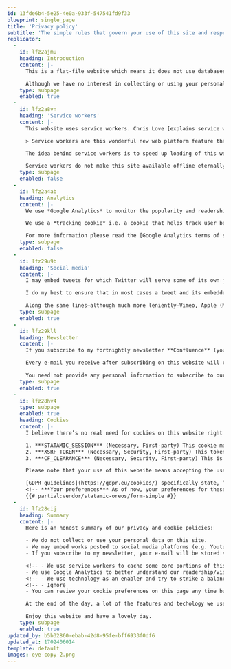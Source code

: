 ```yaml
---
id: 13fde6b4-5e25-4e0a-933f-547541fd9f33
blueprint: single_page
title: 'Privacy policy'
subtitle: 'The simple rules that govern your use of this site and respect your privacy.<br/><small class="not-italic text-base text-foreground-light mt-0.5">Updated November 2023</small>'
replicator:
  -
    id: lfz2ajmu
    heading: Introduction
    content: |-
      This is a flat-file website which means it does not use databases to query and server content on the fly. The files that run this website are universal and contain all the data needed to render a page which is generated on demand and cached. As a result of this secure flat-file set-up, none of your personally identifiable data is ever collected or used by this website. Continue reading for a full explanation or [skip to the summary](#summary) at the end.

      Although we have no interest in collecting or using your personal data, this website may, from time to time, interact with third-party services (e.g. social media links) which may take you to areas on the web governed by the terms of use of these third-parties. Remember that there is nothing this website can do about data used by third-party services as their use of your data is governed by their own terms of service and privacy policies. <!-- But first let us talk about our use of service workers. -->
    type: subpage
    enabled: true
  -
    id: lfz2a8vn
    heading: 'Service workers'
    content: |-
      This website uses service workers. Chris Love [explains service workers](https://love2dev.com/blog/service-worker-cache/) thusly:

      > Service workers are this wonderful new web platform feature that lights up some great functionality like URL response caching. This caching is the magic that enables progressive web applications to work offline.

      The idea behind service workers is to speed up loading of this website and make past pages available offline. The first part was accomplished by caching before—and still is—but caching gives developers poor control and promises weak persistence of data. Service workers are generally more reliable. The second part is unique to service workers: if you visit a bunch of pages on this website or read a handful of articles, those articles will be available for you to view even when you are offline. Try it now: turn off your internet connection and refresh this page and it will load just fine.

      Service workers do not make this site available offline eternally, however. In the interest of updating changes and the possibility that you have lost interest in this site nothing is stored for long after you stop visiting this site. In short, service workers improve your experience on this site without harming your system in any way or invading your privacy.
    type: subpage
    enabled: false
  -
    id: lfz2a4ab
    heading: Analytics
    content: |-
      We use *Google Analytics* to monitor the popularity and readership demographics of this website. This is used for entirely non-commercial purposes, mainly to ensure the visibility of this website online. Analytics helps ensure that this website is generally accessible to people interested in its content, that it is usable on mobile devices, and that there are no glaring code errors that make it hard to use or index.

      We use a *tracking cookie* i.e. a cookie that helps track user behaviour on the site. These type of cookie is used by nearly every website you visit and, on this website at least, are not of concern as they do not identify you personally. We may find, via analytics, that more people in one country visited this website on a given day than another, but no data on these individual visitors will every be collected or tracked. Further, you are not tracked after you leave this website.

      For more information please read the [Google Analytics terms of service](https://marketingplatform.google.com/about/analytics/terms/us/). Keep in mind that we respect your preferences: if you block tracking at your browser level or operating system level, no Analytics monitoring will occur on this website.
    type: subpage
    enabled: false
  -
    id: lfz29u9b
    heading: 'Social media'
    content: |-
      I may embed tweets for which Twitter will serve some of its own javascript. Or I may embed a Youtube or Vimeo video in which case those companies will serve their scripts.

      I do my best to ensure that in most cases a tweet and its embedded page on this site are not used for purposes that include personalised suggestions and personalised ads from Twitter. Likewise I do my best to ensure that in most cases YouTube does not store your information on this website for their own analytics and personalised ads unless you play a YouTube video embedded on this site. Unfortunately, YouTube gives neither me nor you enough control in that there is no way to watch a YouTube video if we decline consent to such personalised ads and analytics (at least as of 2023).

      Along the same lines—although much more leniently—Vimeo, Apple (Music), Spotify and others have their own terms of use as does any other service platform whose content may be displayed from time to time as necessary on this website. This is rare but it _may_ happen. More common are external links to these services that take you out of this website and into those third-party websites. Please consult these third-party services to better understand how they use yout data as this is not under the control of this website.
    type: subpage
    enabled: true
  -
    id: lfz29kll
    heading: Newsletter
    content: |-
      If you subscribe to my fortnightly newsletter **Confluence** (you can <a href="#" onclick="showNL()">subscribe right now</a> for free if you have not done so already) your e-mail will be processed through, and saved in, the _Buttondown_ newsletter management suite. This is safe and secure and private (for example, _Buttondown_ does not sell your e-mail or use it to market to you).

      Every e-mail you receive after subscribing on this website will carry an unsubscribe link that will let you stop your subscription and delete your e-mail from the mailing list in a couple of clicks, without having to talk to someone about it. Further, this website never asks for anything but your e-mail address and, in fact, strongly discourages you from building your profile unless you absolutely feel the need to.

      You need not provide any personal information to subscribe to our newsletter besides the e-mail address where you would like to receive the newsletter. If you have any trouble with the newsletter, please <a href="mailto:hello@vhbelvadi.com">e-mail me straight away</a>.
    type: subpage
    enabled: true
  -
    id: lfz28hv4
    type: subpage
    enabled: true
    heading: Cookies
    content: |-
      I believe there’s no real need for cookies on this website right now. I have little use for specific, invasive tracking and analytics; and I do not display any ads whatsoever. That said, most websites need a small set of cookies—often classified as ‘strictly necessary’ and allowed for use under GDPR—to function properly. This website uses three such cookies, all first-party:

      1. ***STATAMIC_SESSION*** (Necessary, First-party) This cookie monitors any logged in users of this website or users trying to log in or fill forms, such as my newsletter subscription form. If you do not interact with any of these, this cookie does nothing. But without it, core functionality of this website will break.
      2. ***XSRF_TOKEN*** (Necessary, Security, First-party) This token ensures the visitor’s (your) browser security by preventing cross-site request forgery. This cookie is essential for the security of this website as well as you.
      3. ***CF_CLEARANCE*** (Necessary, Security, First-party) This is a token set by Cloudflare, the CDN I use on this website for edge caching to ensure quicker page loads, to make sure only humans visit this website and not bots that might disrupt the host server.

      Please note that your use of this website means accepting the use of necessary cookies. Since no other cookies (e.g. advertising, analytics, tracking) are used, you will not see options to reject any cookies.

      [GDPR guidelines](https://gdpr.eu/cookies/) specifically state, “When people complain about the privacy risks presented by cookies, they are generally speaking about third-party, persistent, marketing cookies.” And stated above, no third-party cookies are in use on this website.
      <!-- ***Your preferences*** As of now, your preferences for these cookies have been registered for {{ oreos }}{{ title }} cookies {{ explicit ? 'explicitly' : 'implicitly' }} and {{ /oreos }} you may change your preferences here anytime: -->
      {{# partial:vendor/statamic-oreos/form-simple #}}
  -
    id: lfz28cij
    heading: Summary
    content: |-
      Here is an honest summary of our privacy and cookie policies:

      - We do not collect or use your personal data on this site.
      - We may embed works posted to social media platforms (e.g. Youtube, Vimeo) or service offerings (e.g. Apple Music, Spotify) in which case they will serve their scripts and your use of these embeds etc., regardless of your direct interaction with them, will be governed by the policies of their respective platforms of origin.
      - If you subscribe to my newsletter, your e-mail will be stored safely and privately with _Buttondown_ who will themselves never use your e-mail address in any way except to send you my newsletter.

      <!-- - We use service workers to cache some core portions of this website, speed up page load times and make parts of this site available to you offline.
      - We use Google Analytics to better understand our readership/visitors without ever personally identifying them -->
      <!-- - We use technology as an enabler and try to strike a balance by minimising tracking as this website is fundamentally against privacy-invading features: we try to use session storage over cookies where possible, and prevent tracking except on direct interaction as far as possible, and we use third-party services only when necessary -->
      <!-- - Ignore 
      - You can review your cookie preferences on this page any time but know that this website employs only cookies considered ‘strictly necessary’ and first-party. -->

      At the end of the day, a lot of the features and techology we use are either designed to improve your experience on this website or to improve the functionality of this website for your experience. None of it is directly harmful to you as a user, to your privacy, or to your system.

      Enjoy this website and have a lovely day.
    type: subpage
    enabled: true
updated_by: b5b32860-ebab-42d8-95fe-bff6933f0df6
updated_at: 1702406014
template: default
images: eye-copy-2.png
---
```

